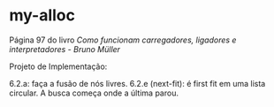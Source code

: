 # my-alloc

Página 97 do livro *Como funcionam carregadores, ligadores e interpretadores - Bruno Müller*

Projeto de Implementação:

6.2.a: faça a fusão de nós livres.
6.2.e (next-fit): é first fit em uma lista circular. A busca começa onde a última parou.
